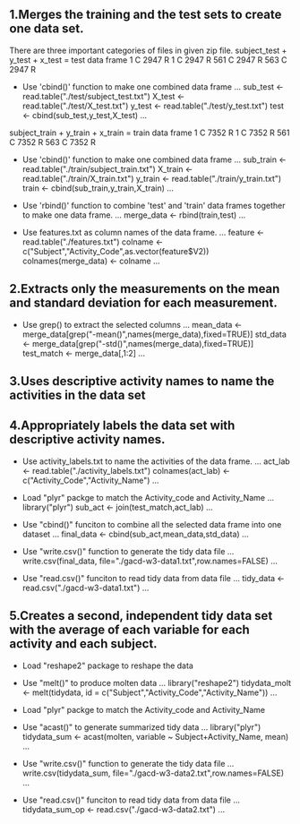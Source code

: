 ## 1.Merges the training and the test sets to create one data set.
There are three important categories of files in given zip file.
subject_test  +   y_test    +     x_test    =   test data frame
 1 C 2947 R    1 C 2947 R     561 C 2947 R       563 C 2947 R    
* Use 'cbind()' function to make one combined data frame
...
sub_test <- read.table("./test/subject_test.txt")
X_test <- read.table("./test/X_test.txt")
y_test <- read.table("./test/y_test.txt")
test <- cbind(sub_test,y_test,X_test)
...

subject_train +   y_train   +     x_train   =   train data frame
  1 C 7352 R    1 C 7352 R     561 C 7352 R       563 C 7352 R
* Use 'cbind()' function to make one combined data frame
...
sub_train <- read.table("./train/subject_train.txt")
X_train <- read.table("./train/X_train.txt")
y_train <- read.table("./train/y_train.txt")
train <- cbind(sub_train,y_train,X_train)
...

* Use 'rbind()' function to combine 'test' and 'train' data frames together to make one data frame.
...
merge_data <- rbind(train,test)
...

* Use features.txt as column names of the data frame.
...
feature <- read.table("./features.txt")
colname <- c("Subject","Activity_Code",as.vector(feature$V2))
colnames(merge_data) <- colname
...

## 2.Extracts only the measurements on the mean and standard deviation for each measurement. 
* Use grep() to extract the selected columns
...
mean_data <- merge_data[grep("-mean()",names(merge_data),fixed=TRUE)]
std_data <- merge_data[grep("-std()",names(merge_data),fixed=TRUE)]
test_match <- merge_data[,1:2]
...

## 3.Uses descriptive activity names to name the activities in the data set
## 4.Appropriately labels the data set with descriptive activity names.
* Use activity_labels.txt to name the activities of the data frame.
...
act_lab <- read.table("./activity_labels.txt")
colnames(act_lab) <- c("Activity_Code","Activity_Name")
...

* Load "plyr" packge to match the Activity_code and Activity_Name
...
library("plyr")
sub_act <- join(test_match,act_lab)
...

* Use "cbind()" funciton to combine all the selected data frame into one dataset
...
final_data <- cbind(sub_act,mean_data,std_data)
...

* Use "write.csv()" function to generate the tidy data file
...
write.csv(final_data, file="./gacd-w3-data1.txt",row.names=FALSE)
...

* Use "read.csv()" funciton to read tidy data from data file
...
tidy_data <- read.csv("./gacd-w3-data1.txt")
...

## 5.Creates a second, independent tidy data set with the average of each variable for each activity and each subject. 
* Load "reshape2" package to reshape the data
* Use "melt()" to produce molten data
...
library("reshape2")
tidydata_molt <- melt(tidydata, id = c("Subject","Activity_Code","Activity_Name"))
...

* Load "plyr" packge to match the Activity_code and Activity_Name
* Use "acast()" to generate summarized tidy data
...
library("plyr")
tidydata_sum <- acast(molten, variable ~ Subject+Activity_Name, mean)
...

* Use "write.csv()" function to generate the tidy data file
...
write.csv(tidydata_sum, file="./gacd-w3-data2.txt",row.names=FALSE)
...
* Use "read.csv()" funciton to read tidy data from data file
...
tidydata_sum_op <- read.csv("./gacd-w3-data2.txt")
...